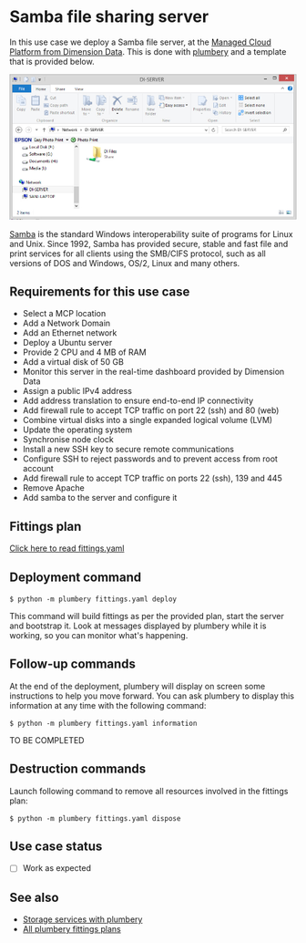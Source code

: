 # Samba file sharing server

In this use case we deploy a Samba file server, at the [Managed Cloud Platform from Dimension Data](http://cloud.dimensiondata.com/eu/en/).
This is done with [plumbery](https://developer.dimensiondata.com/display/PLUM/Plumbery) and a template that is provided below.

![Samba file sharing](samba.jpg)

[Samba](https://www.samba.org/) is the standard Windows interoperability suite of programs for Linux and Unix.
Since 1992, Samba has provided secure, stable and fast file and print services for all clients using the SMB/CIFS protocol, such as all versions of DOS and Windows, OS/2, Linux and many others.

## Requirements for this use case

* Select a MCP location
* Add a Network Domain
* Add an Ethernet network
* Deploy a Ubuntu server
* Provide 2 CPU and 4 MB of RAM
* Add a virtual disk of 50 GB
* Monitor this server in the real-time dashboard provided by Dimension Data
* Assign a public IPv4 address
* Add address translation to ensure end-to-end IP connectivity
* Add firewall rule to accept TCP traffic on port 22 (ssh) and 80 (web)
* Combine virtual disks into a single expanded logical volume (LVM)
* Update the operating system
* Synchronise node clock
* Install a new SSH key to secure remote communications
* Configure SSH to reject passwords and to prevent access from root account
* Add firewall rule to accept TCP traffic on ports 22 (ssh), 139 and 445
* Remove Apache
* Add samba to the server and configure it

## Fittings plan

[Click here to read fittings.yaml](fittings.yaml)

## Deployment command

    $ python -m plumbery fittings.yaml deploy

This command will build fittings as per the provided plan, start the server
and bootstrap it. Look at messages displayed by plumbery while it is
working, so you can monitor what's happening.

## Follow-up commands

At the end of the deployment, plumbery will display on screen some instructions
to help you move forward. You can ask plumbery to display this information
at any time with the following command:

    $ python -m plumbery fittings.yaml information

TO BE COMPLETED

## Destruction commands

Launch following command to remove all resources involved in the fittings plan:

    $ python -m plumbery fittings.yaml dispose

## Use case status

- [ ] Work as expected

## See also

- [Storage services with plumbery](../)
- [All plumbery fittings plans](../../)

